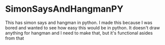 # SimonSaysAndHangmanPY
This has simon says and hangman in python. I made this because I was bored and wanted to see how easy this would be in python.
It doesn't draw anything for hangman and I need to make that, but it's functional asides from that
